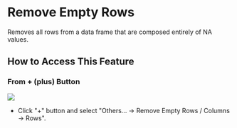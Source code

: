 # Remove Empty Rows
Removes all rows from a data frame that are composed entirely of NA values.

## How to Access This Feature

### From + (plus) Button
![](images/command-remove-empty-rows.png)
* Click "+" button and select "Others... -> Remove Empty Rows / Columns -> Rows".
